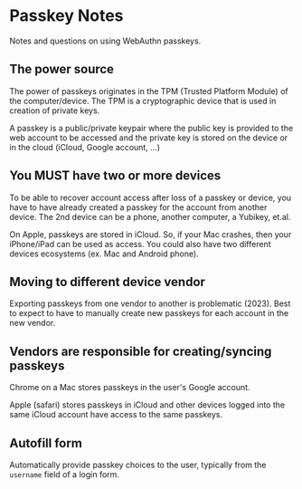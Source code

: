 # Passkey Notes
Notes and questions on using WebAuthn passkeys.

## The power source
The power of passkeys originates in the TPM (Trusted Platform Module) of the computer/device. The TPM is a cryptographic device that is used in creation of private keys.

A passkey is a public/private keypair where the public key is provided to the web account to be accessed and the private key is stored on the device or in the cloud (iCloud, Google account, ...)

## You MUST have two or more devices
To be able to recover account access after loss of a passkey or device, you have to have already created a passkey for the account from another device. The 2nd device can be a phone, another computer, a Yubikey, et.al.

On Apple, passkeys are stored in iCloud. So, if your Mac crashes, then your iPhone/iPad can be used as access. 
You could also have two different devices ecosystems (ex. Mac and Android phone).

## Moving to different device vendor
Exporting passkeys from one vendor to another is problematic (2023). Best to expect to have to manually create new passkeys for each account in the new vendor.

## Vendors are responsible for creating/syncing passkeys
Chrome on a Mac stores passkeys in the user's Google account.

Apple (safari) stores passkeys in iCloud and other devices logged into the same iCloud account have access to the same passkeys.

## Autofill form
Automatically provide passkey choices to the user, typically from the `username` field of a login form.